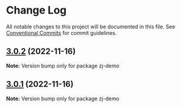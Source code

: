# Change Log

All notable changes to this project will be documented in this file.
See [Conventional Commits](https://conventionalcommits.org) for commit guidelines.

## [3.0.2](https://github.com/zyz19951225/zj-demo/compare/v3.0.1...v3.0.2) (2022-11-16)

**Note:** Version bump only for package zj-demo





## [3.0.1](https://github.com/zyz19951225/zj-demo/compare/v1.0.0...v3.0.1) (2022-11-16)

**Note:** Version bump only for package zj-demo
